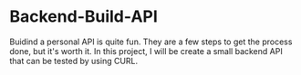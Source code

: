 # Backend-Build-API
Buidind a personal API is quite fun. They are a few steps to get the process done, but it's worth it. In this project, I will be create a small backend API that can be tested by using CURL.
